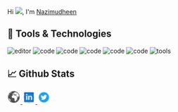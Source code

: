 
Hi <img src="https://raw.githubusercontent.com/MartinHeinz/MartinHeinz/master/wave.gif" width="30px">, I'm [Nazimudheen](https://nazimudheenti-portfolio.netlify.app)





## 🔧 Tools & Technologies

![editor](https://img.shields.io/badge/Editor-code-yellow)
![code](https://img.shields.io/badge/code-html-yellow)
![code](https://img.shields.io/badge/code-css-yellow)
![code](https://img.shields.io/badge/code-javascript-yellow)
![code](https://img.shields.io/badge/code-react-yellow)
![code](https://img.shields.io/badge/code-scss-yellow)
![tools](https://img.shields.io/badge/tools-github-yellow) 



## 📈 Github Stats

<a href="https://nazimudheenti-portfolio.netlify.app">
 <img src="https://github.com/NAZIMUDHEEN267/NAZIMUDHEEN267/blob/main/globe.png" alt="portfolio.png" width="30" />
</a>

<a href="https://www.linkedin.com/in/nazimudheen-ti-405a341b1/?originalSubdomain=in">
 <img src="https://github.com/NAZIMUDHEEN267/NAZIMUDHEEN267/blob/main/linkedin.png" alt="linkedin.png" width="30" />
</a>

<a href="https://twitter.com/nazimudheent">
 <img src="https://github.com/NAZIMUDHEEN267/NAZIMUDHEEN267/blob/main/twitter.png" alt="twitter.png" width="30" />
</a>
